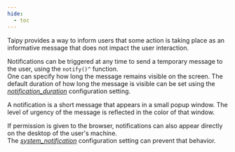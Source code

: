 ```yaml
---
hide:
  - toc
---
```

Taipy provides a way to inform users that some action is taking place
as an informative message that does not impact the user interaction.

Notifications can be triggered at any time to send a temporary message
to the user, using the `notify()^` function.<br/>
One can specify how long the message remains visible on the screen.
The default duration of how long the message is visible can be set using the
[*notification_duration*](../advanced_features/configuration/gui-config.md#p-notification_duration) configuration setting.

A notification is a short message that appears in a small popup window.
The level of urgency of the message is reflected in the color of that window.

If permission is given to the browser, notifications can also appear directly
on the desktop of the user's machine.<br/>
The [*system_notification*](../advanced_features/configuration/gui-config.md#p-system_notification) configuration setting
can prevent that behavior.

